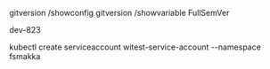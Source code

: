 gitversion /showconfig
gitversion /showvariable FullSemVer

dev-823

kubectl create serviceaccount witest-service-account --namespace fsmakka